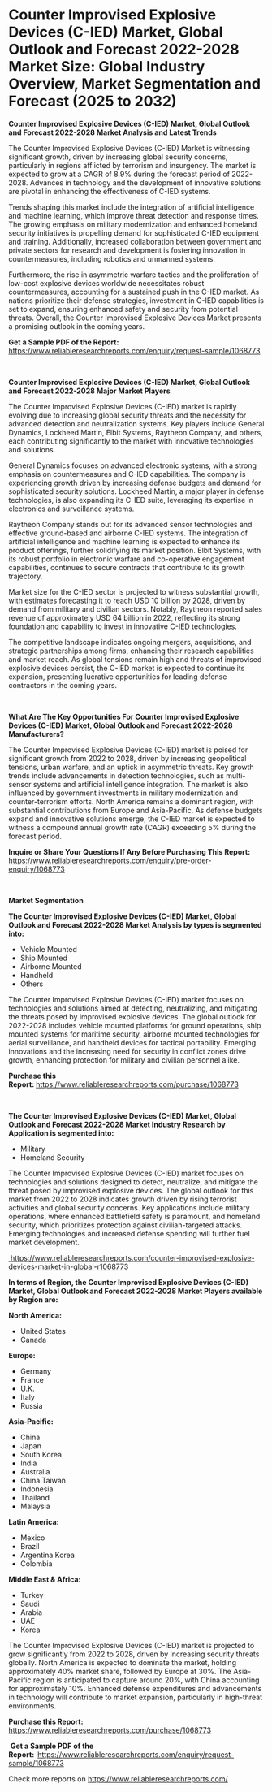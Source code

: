 <p><h1>Counter Improvised Explosive Devices (C-IED) Market, Global Outlook and Forecast 2022-2028 Market Size: Global Industry Overview, Market Segmentation and Forecast (2025 to 2032)</h1></p><p><strong>Counter Improvised Explosive Devices (C-IED) Market, Global Outlook and Forecast 2022-2028 Market Analysis and Latest Trends</strong></p>
<p><p>The Counter Improvised Explosive Devices (C-IED) Market is witnessing significant growth, driven by increasing global security concerns, particularly in regions afflicted by terrorism and insurgency. The market is expected to grow at a CAGR of 8.9% during the forecast period of 2022-2028. Advances in technology and the development of innovative solutions are pivotal in enhancing the effectiveness of C-IED systems. </p><p>Trends shaping this market include the integration of artificial intelligence and machine learning, which improve threat detection and response times. The growing emphasis on military modernization and enhanced homeland security initiatives is propelling demand for sophisticated C-IED equipment and training. Additionally, increased collaboration between government and private sectors for research and development is fostering innovation in countermeasures, including robotics and unmanned systems.</p><p>Furthermore, the rise in asymmetric warfare tactics and the proliferation of low-cost explosive devices worldwide necessitates robust countermeasures, accounting for a sustained push in the C-IED market. As nations prioritize their defense strategies, investment in C-IED capabilities is set to expand, ensuring enhanced safety and security from potential threats. Overall, the Counter Improvised Explosive Devices Market presents a promising outlook in the coming years.</p></p>
<p><strong>Get a Sample PDF of the Report:&nbsp;</strong> <a href="https://www.reliableresearchreports.com/enquiry/request-sample/1068773?utm_campaign=2641&utm_medium=2&utm_source=Github&utm_content=ia&utm_term=21032025&utm_id=counter-improvised-explosive-devices-c-ied-market-global-outlook-and-forecast-2022-2028">https://www.reliableresearchreports.com/enquiry/request-sample/1068773</a></p>
<p>&nbsp;</p>
<p><strong>Counter Improvised Explosive Devices (C-IED) Market, Global Outlook and Forecast 2022-2028 Major Market Players</strong></p>
<p><p>The Counter Improvised Explosive Devices (C-IED) market is rapidly evolving due to increasing global security threats and the necessity for advanced detection and neutralization systems. Key players include General Dynamics, Lockheed Martin, Elbit Systems, Raytheon Company, and others, each contributing significantly to the market with innovative technologies and solutions.</p><p>General Dynamics focuses on advanced electronic systems, with a strong emphasis on countermeasures and C-IED capabilities. The company is experiencing growth driven by increasing defense budgets and demand for sophisticated security solutions. Lockheed Martin, a major player in defense technologies, is also expanding its C-IED suite, leveraging its expertise in electronics and surveillance systems.</p><p>Raytheon Company stands out for its advanced sensor technologies and effective ground-based and airborne C-IED systems. The integration of artificial intelligence and machine learning is expected to enhance its product offerings, further solidifying its market position. Elbit Systems, with its robust portfolio in electronic warfare and co-operative engagement capabilities, continues to secure contracts that contribute to its growth trajectory.</p><p>Market size for the C-IED sector is projected to witness substantial growth, with estimates forecasting it to reach USD 10 billion by 2028, driven by demand from military and civilian sectors. Notably, Raytheon reported sales revenue of approximately USD 64 billion in 2022, reflecting its strong foundation and capability to invest in innovative C-IED technologies.</p><p>The competitive landscape indicates ongoing mergers, acquisitions, and strategic partnerships among firms, enhancing their research capabilities and market reach. As global tensions remain high and threats of improvised explosive devices persist, the C-IED market is expected to continue its expansion, presenting lucrative opportunities for leading defense contractors in the coming years.</p></p>
<p>&nbsp;</p>
<p><strong>What Are The Key Opportunities For Counter Improvised Explosive Devices (C-IED) Market, Global Outlook and Forecast 2022-2028 Manufacturers?</strong></p>
<p><p>The Counter Improvised Explosive Devices (C-IED) market is poised for significant growth from 2022 to 2028, driven by increasing geopolitical tensions, urban warfare, and an uptick in asymmetric threats. Key growth trends include advancements in detection technologies, such as multi-sensor systems and artificial intelligence integration. The market is also influenced by government investments in military modernization and counter-terrorism efforts. North America remains a dominant region, with substantial contributions from Europe and Asia-Pacific. As defense budgets expand and innovative solutions emerge, the C-IED market is expected to witness a compound annual growth rate (CAGR) exceeding 5% during the forecast period.</p></p>
<p><strong>Inquire or Share Your Questions If Any Before Purchasing This Report:</strong> <a href="https://www.reliableresearchreports.com/enquiry/pre-order-enquiry/1068773?utm_campaign=2641&utm_medium=2&utm_source=Github&utm_content=ia&utm_term=21032025&utm_id=counter-improvised-explosive-devices-c-ied-market-global-outlook-and-forecast-2022-2028">https://www.reliableresearchreports.com/enquiry/pre-order-enquiry/1068773</a></p>
<p>&nbsp;</p>
<p><strong>Market Segmentation</strong></p>
<p><strong>The Counter Improvised Explosive Devices (C-IED) Market, Global Outlook and Forecast 2022-2028 Market Analysis by types is segmented into:</strong></p>
<p><ul><li>Vehicle Mounted</li><li>Ship Mounted</li><li>Airborne Mounted</li><li>Handheld</li><li>Others</li></ul></p>
<p><p>The Counter Improvised Explosive Devices (C-IED) market focuses on technologies and solutions aimed at detecting, neutralizing, and mitigating the threats posed by improvised explosive devices. The global outlook for 2022-2028 includes vehicle mounted platforms for ground operations, ship mounted systems for maritime security, airborne mounted technologies for aerial surveillance, and handheld devices for tactical portability. Emerging innovations and the increasing need for security in conflict zones drive growth, enhancing protection for military and civilian personnel alike.</p></p>
<p><strong>Purchase this Report:&nbsp;</strong><a href="https://www.reliableresearchreports.com/purchase/1068773?utm_campaign=2641&utm_medium=2&utm_source=Github&utm_content=ia&utm_term=21032025&utm_id=counter-improvised-explosive-devices-c-ied-market-global-outlook-and-forecast-2022-2028">https://www.reliableresearchreports.com/purchase/1068773</a></p>
<p>&nbsp;</p>
<p><strong>The Counter Improvised Explosive Devices (C-IED) Market, Global Outlook and Forecast 2022-2028 Market Industry Research by Application is segmented into:</strong></p>
<p><ul><li>Military</li><li>Homeland Security</li></ul></p>
<p><p>The Counter Improvised Explosive Devices (C-IED) market focuses on technologies and solutions designed to detect, neutralize, and mitigate the threat posed by improvised explosive devices. The global outlook for this market from 2022 to 2028 indicates growth driven by rising terrorist activities and global security concerns. Key applications include military operations, where enhanced battlefield safety is paramount, and homeland security, which prioritizes protection against civilian-targeted attacks. Emerging technologies and increased defense spending will further fuel market development.</p></p>
<p><a href="https://www.reliableresearchreports.com/counter-improvised-explosive-devices-market-in-global-r1068773?utm_campaign=2641&utm_medium=2&utm_source=Github&utm_content=ia&utm_term=21032025&utm_id=counter-improvised-explosive-devices-c-ied-market-global-outlook-and-forecast-2022-2028">&nbsp;https://www.reliableresearchreports.com/counter-improvised-explosive-devices-market-in-global-r1068773</a></p>
<p><strong>In terms of Region, the Counter Improvised Explosive Devices (C-IED) Market, Global Outlook and Forecast 2022-2028 Market Players available by Region are:</strong></p>
<p>
    <p> <strong> North America: </strong>
        <ul>
            <li>United States</li>
            <li>Canada</li>
        </ul>
        </p> 
    <p> <strong> Europe: </strong>
        <ul>
            <li>Germany</li>
            <li>France</li>
            <li>U.K.</li>
            <li>Italy</li>
            <li>Russia</li>
        </ul>
        </p> 
    <p> <strong> Asia-Pacific: </strong>
        <ul>
            <li>China</li>
            <li>Japan</li>
            <li>South Korea</li>
            <li>India</li>
            <li>Australia</li>
            <li>China Taiwan</li>
            <li>Indonesia</li>
            <li>Thailand</li>
            <li>Malaysia</li>
        </ul>
        </p> 
    <p> <strong> Latin America: </strong>
        <ul>
            <li>Mexico</li>
            <li>Brazil</li>
            <li>Argentina Korea</li>
            <li>Colombia</li>
        </ul>
        </p> 
    <p> <strong> Middle East & Africa: </strong>
        <ul>
            <li>Turkey</li>
            <li>Saudi</li>
            <li>Arabia</li>
            <li>UAE</li>
            <li>Korea</li>
        </ul>
    </p>
    </p>
<p><p>The Counter Improvised Explosive Devices (C-IED) market is projected to grow significantly from 2022 to 2028, driven by increasing security threats globally. North America is expected to dominate the market, holding approximately 40% market share, followed by Europe at 30%. The Asia-Pacific region is anticipated to capture around 20%, with China accounting for approximately 10%. Enhanced defense expenditures and advancements in technology will contribute to market expansion, particularly in high-threat environments.</p></p>
<p><strong>Purchase this Report: </strong><a href="https://www.reliableresearchreports.com/purchase/1068773?utm_campaign=2641&utm_medium=2&utm_source=Github&utm_content=ia&utm_term=21032025&utm_id=counter-improvised-explosive-devices-c-ied-market-global-outlook-and-forecast-2022-2028">https://www.reliableresearchreports.com/purchase/1068773</a></p>
<p>&nbsp;<strong>Get a Sample PDF of the Report:&nbsp;&nbsp;</strong><a href="https://www.reliableresearchreports.com/enquiry/request-sample/1068773?utm_campaign=2641&utm_medium=2&utm_source=Github&utm_content=ia&utm_term=21032025&utm_id=counter-improvised-explosive-devices-c-ied-market-global-outlook-and-forecast-2022-2028">https://www.reliableresearchreports.com/enquiry/request-sample/1068773</a></p>
<p><strong></strong></p>
<p>Check more reports on <a href="https://www.reliableresearchreports.com/?utm_campaign=2641&utm_medium=2&utm_source=Github&utm_content=ia&utm_term=21032025&utm_id=counter-improvised-explosive-devices-c-ied-market-global-outlook-and-forecast-2022-2028">https://www.reliableresearchreports.com/</a></p>